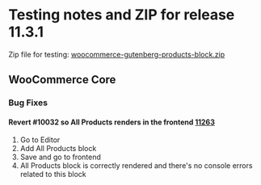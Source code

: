 # Testing notes and ZIP for release 11.3.1

Zip file for testing: [woocommerce-gutenberg-products-block.zip](https://github.com/woocommerce/woocommerce-blocks/files/12920313/woocommerce-gutenberg-products-block.zip)

## WooCommerce Core

### Bug Fixes

#### Revert #10032 so All Products renders in the frontend [11263](https://github.com/woocommerce/woocommerce-blocks/pull/11263)

1. Go to Editor
2. Add All Products block
3. Save and go to frontend
4. All Products block is correctly rendered and there's no console errors related to this block
